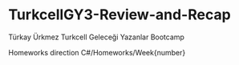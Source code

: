 # TurkcellGY3-Review-and-Recap
Türkay Ürkmez Turkcell Geleceği Yazanlar Bootcamp

Homeworks direction C#/Homeworks/Week{number}
